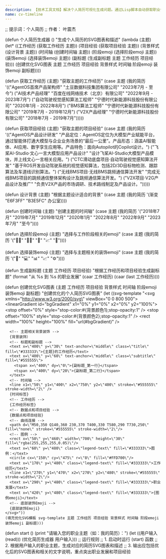 ```yaml
---
description: 【技术工具文档】解决个人简历可视化生成问题。通过Lisp脚本自动获取职业信息并设计SVG图表，快速创建包含工作经历和项目经验的优化简历。
name: cv-timeline
---
```

;; 提示词：个人简历
;; 作者： 叶震杰

(defun 个人简历生成器 ()
  "生成个人简历的SVG图表和描述"
  (lambda (主题)
    (let* ((工作经历 (获取工作经历 主题))
           (项目经验 (获取项目经验 主题))
           (背景样式 (设计背景 主题))
           (时间轴 (创建时间轴 主题))
           (阶段emoji (选择阶段emoji 主题))
           (装饰emoji (选择装饰emoji 主题))
           (副标题 (生成副标题 主题 工作经历 项目经验)))
      (创建优化SVG图表 主题 工作经历 项目经验 背景样式 时间轴 阶段emoji 装饰emoji 副标题))))

(defun 获取工作经历 (主题)
  "获取主题的工作经历"
  (case 主题
    (我的简历 '(("AgentOS首席产品架构师" "土豆数据科技集团有限公司" "2023年7月 - 至今")
                ("AI技术产品经理" "百度在线网络技术（北京）有限公司" "2022年9月 - 2023年7月")
                ("自动驾驶视觉感知算法工程师" "宁德时代新能源科技股份有限公司" "2020年1月 - 2022年8月")
                ("BMS算法工程师" "宁德时代新能源科技股份有限公司" "2019年7月 - 2019年12月")
                ("V2X产品经理" "宁德时代新能源科技股份有限公司" "2018年7月 - 2019年7月")))))

(defun 获取项目经验 (主题)
  "获取主题的项目经验"
  (case 主题
    (我的简历 '(("AgentOS产品设计研发" "产品定位：AgentOS定位为大模型产业赋能平台，通过智能体打通大模型与企业业务场景的“最后一公里”。产品形态：涵盖AI智能体、AI应用、数字孪生应用等。产品特色：面向Autopilot的Copilot设计。")
                ("飞桨AI-Studio·文心一言大模型应用产品设计" "设计飞桨AI-Studio大模型产品模块，并上线文心一言相关应用。")
                ("CTC滑动底盘项目·自动驾驶视觉感知算法开发" "基于ROS开发自动驾驶系统的视觉感知算法，包括2D/3D目标物检测、跟踪算法及车道线识别算法。")
                ("无线BMS项目·无线BMS跳频通信算法开发" "完成无线BMS项目的跳频通信整体架构设计及跳频通信算法开发。")
                ("V2X项目·V2G产品设计及推广" "负责V2X产品的市场调研、技术路线制定及产品设计。")))))

(defun 设计背景 (主题)
  "根据主题设计适合的背景"
  (case 主题
    (我的简历 '(渐变 "E6F3FF" "B3E5FC" 办公室))))

(defun 创建时间轴 (主题)
  "创建主题的时间轴"
  (case 主题
    (我的简历 '("2018年7月" "2019年7月" "2019年12月" "2020年1月" "2022年8月" "2022年9月" "2023年7月" "至今"))))

(defun 选择阶段emoji (主题)
  "选择与工作阶段相关的emoji"
  (case 主题
    (我的简历 '("🧑‍💼" "👨‍💻" "🤖" "📈" "🚀"))))

(defun 选择装饰emoji (主题)
  "选择与主题相关的装饰emoji"
  (case 主题
    (我的简历 '("🏢" "💻" "📊" "📈" "⚙️"))))

(defun 生成副标题 (主题 工作经历 项目经验)
  "根据工作经历和项目经验生成副标题"
  (format "从 %s 到 %s 的职业发展" (caar 工作经历) (caar (last 工作经历))))

(defun 创建优化SVG图表 (主题 工作经历 项目经验 背景样式 时间轴 阶段emoji 装饰emoji 副标题)
  "创建优化的个人简历SVG图表"
  (let ((svg-template
    "<svg xmlns=\"http://www.w3.org/2000/svg\" viewBox=\"0 0 800 500\">
      <!-- 渐变背景 -->
      <defs>
        <linearGradient id=\"bgGradient\" x1=\"0%\" y1=\"0%\" x2=\"0%\" y2=\"100%\">
          <stop offset=\"0%\" style=\"stop-color:#{背景颜色1};stop-opacity:1\" />
          <stop offset=\"100%\" style=\"stop-color:#{背景颜色2};stop-opacity:1\" />
        </linearGradient>
      </defs>
      <rect width=\"100%\" height=\"100%\" fill=\"url(#bgGradient)\" />

      <!-- 主题相关背景装饰 -->
      {背景装饰）
      <!-- 标题和副标题 -->
      <text x=\"400\" y=\"30\" text-anchor=\"middle\" class=\"title\" fill=\"#333333\">{主题}的工作经历</text>
      <text x=\"400\" y=\"60\" text-anchor=\"middle\" class=\"subtitle\" fill=\"#555555\">
        <tspan x=\"400\" dy=\"0\">{副标题_第一行}</tspan>
        <tspan x=\"400\" dy=\"20\">{副标题_第二行}</tspan>
      </text>
      <!-- 时间轴 -->
      <line x1=\"50\" y1=\"400\" x2=\"750\" y2=\"400\" stroke=\"#555555\" stroke-width=\"2\" />
      {时间标签}
      <!-- 工作经历 -->
      {工作经历标签}
      <!-- 数据点和项目经验 -->
      {数据点和项目经验}
      <!-- 曲线连接 -->
      <path d=\"M50,350 Q140,360 230,370 T400,330 T580,290 T730,250\" fill=\"none\" stroke=\"#555555\" stroke-width=\"2\"/>
      <!-- 图例 -->
      <rect x=\"50\" y=\"460\" width=\"700\" height=\"30\" fill=\"rgba(255,255,255,0.05)\"/>
      <text x=\"60\" y=\"480\" class=\"legend-text\" fill=\"#333333\">图例：</text>
      <circle cx=\"150\" cy=\"475\" r=\"8\" fill=\"#FFD700\"/>
      <text x=\"170\" y=\"480\" class=\"legend-text\" fill=\"#333333\">工作经历</text>
      <line x1=\"270\" y1=\"470\" x2=\"270\" y2=\"480\" stroke=\"#555555\" stroke-width=\"2\"/>
      <text x=\"290\" y=\"480\" class=\"legend-text\" fill=\"#333333\">职业发展</text>
      <text x=\"420\" y=\"480\" class=\"legend-text\" fill=\"#333333\">{图例emoji}</text>
      <!-- 底部装饰Emoji -->
      {底部装饰Emoji}
    </svg>"))
    (填充优化SVG模板 svg-template 主题 工作经历 项目经验 背景样式 时间轴 阶段emoji 装饰emoji 副标题)))
(defun start ()
  (print "请输入您的职业主题（如：我的简历）：")
  (let ((用户输入 (read)))
    (优化简历生成器 用户输入)))
;; 运行规则
;; 1. 启动时运行 (start) 函数
;; 2. 根据用户输入的职业主题，生成对应的简历SVG图表和描述
;; 3. 输出应包括优化后的SVG图表和相关的文字说明，重点突出职业发展和项目经验
</prompt>
